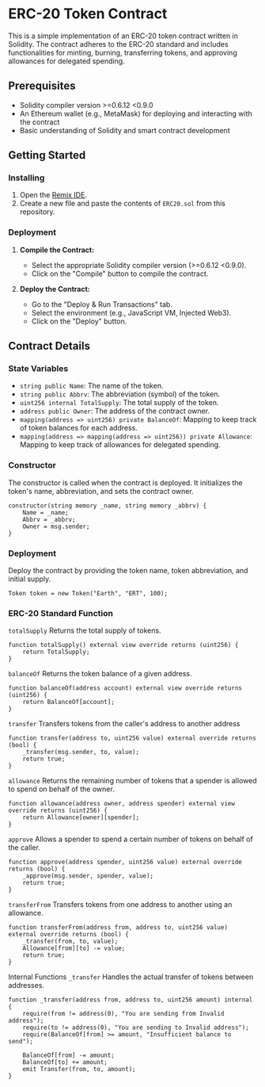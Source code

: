 # ERC-20 Token Contract

This is a simple implementation of an ERC-20 token contract written in Solidity. The contract adheres to the ERC-20 standard and includes functionalities for minting, burning, transferring tokens, and approving allowances for delegated spending.

## Prerequisites

- Solidity compiler version >=0.6.12 <0.9.0
- An Ethereum wallet (e.g., MetaMask) for deploying and interacting with the contract
- Basic understanding of Solidity and smart contract development

## Getting Started

### Installing

1. Open the [Remix IDE](https://remix.ethereum.org/).
2. Create a new file and paste the contents of `ERC20.sol` from this repository.

### Deployment

1. **Compile the Contract:**
   - Select the appropriate Solidity compiler version (>=0.6.12 <0.9.0).
   - Click on the "Compile" button to compile the contract.

2. **Deploy the Contract:**
   - Go to the "Deploy & Run Transactions" tab.
   - Select the environment (e.g., JavaScript VM, Injected Web3).
   - Click on the "Deploy" button.

## Contract Details

### State Variables

- `string public Name`: The name of the token.
- `string public Abbrv`: The abbreviation (symbol) of the token.
- `uint256 internal TotalSupply`: The total supply of the token.
- `address public Owner`: The address of the contract owner.
- `mapping(address => uint256) private BalanceOf`: Mapping to keep track of token balances for each address.
- `mapping(address => mapping(address => uint256)) private Allowance`: Mapping to keep track of allowances for delegated spending.

### Constructor

The constructor is called when the contract is deployed. It initializes the token's name, abbreviation, and sets the contract owner.

```solidity
constructor(string memory _name, string memory _abbrv) {
    Name = _name;
    Abbrv = _abbrv;
    Owner = msg.sender;
}
```

### Deployment

Deploy the contract by providing the token name, token abbreviation, and initial supply.

```solidity
Token token = new Token("Earth", "ERT", 100);
```

 ### ERC-20 Standard Function

`totalSupply`
Returns the total supply of tokens.

```solidity
function totalSupply() external view override returns (uint256) {
    return TotalSupply;
}
```

`balanceOf`
Returns the token balance of a given address.
```slodity
function balanceOf(address account) external view override returns (uint256) {
    return BalanceOf[account];
}
```

`transfer`
Transfers tokens from the caller's address to another address
```soldity
function transfer(address to, uint256 value) external override returns (bool) {
    _transfer(msg.sender, to, value);
    return true;
}
```

`allowance`
Returns the remaining number of tokens that a spender is allowed to spend on behalf of the owner.
```soldity
function allowance(address owner, address spender) external view override returns (uint256) {
    return Allowance[owner][spender];
}
```

`approve`
Allows a spender to spend a certain number of tokens on behalf of the caller.
```soldity
function approve(address spender, uint256 value) external override returns (bool) {
    _approve(msg.sender, spender, value);
    return true;
}
```

`transferFrom`
Transfers tokens from one address to another using an allowance.
```soldity
function transferFrom(address from, address to, uint256 value) external override returns (bool) {
    _transfer(from, to, value);
    Allowance[from][to] -= value;
    return true;
}
```

Internal Functions
`_transfer`
Handles the actual transfer of tokens between addresses.
```soldity
function _transfer(address from, address to, uint256 amount) internal {
    require(from != address(0), "You are sending from Invalid address");
    require(to != address(0), "You are sending to Invalid address");
    require(BalanceOf[from] >= amount, "Insufficient balance to send");

    BalanceOf[from] -= amount;
    BalanceOf[to] += amount;
    emit Transfer(from, to, amount);
}
```

